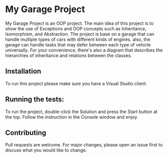 # My Garage Project

My Garage Project is an OOP project.
The main idea of this project is to show the use of Exceptions and OOP concepts such as Inheritance, Isomorphism, and Abstraction.
The project is base on a garage that can handle multiple types of cars with different kinds of engines.
also, the garage can handle tasks that may defer between each type of vehicle universally.
For your convenience, there's also a diagram that describes the hierarchies of inheritance and relations between the classes.

## Installation

To run this project please make sure you have a Visual Studio client.


## Running the tests:
To run the project, double-click the Solution and press the Start button at the top.
Follow the instruction in the Console window and enjoy.


## Contributing
Pull requests are welcome. For major changes, please open an issue first to discuss what you would like to change.
